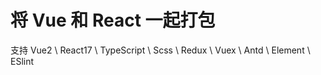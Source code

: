 <h1>将 Vue 和 React 一起打包</h1>

支持 Vue2 \ React17 \ TypeScript \ Scss \ Redux \ Vuex \ Antd \ Element \ ESlint